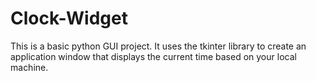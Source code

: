 # Clock-Widget

This is a basic python GUI project. It uses the tkinter library to create an application window that displays the current time based on your local machine.
